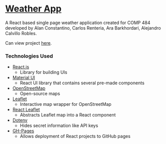 # <a href="https://alanjc.com/Weather-App/">Weather App</a>
A React based single page weather application created for COMP 484 developed by Alan Constantino, Carlos Renteria, Ara Barkhordari, Alejandro Calvillo Robles.

Can view project <a href="https://alanjc.com/Weather-App/">here</a>.

### Technologies Used
- <a href="https://reactjs.org/">React.js</a>
  - Library for building UIs
- <a href="https://mui.com/">Material UI</a>
  - React UI library that contains several pre-made components
- <a href="https://wiki.openstreetmap.org/wiki/API">OpenStreetMap</a>
  - Open-source maps
- <a href="https://leafletjs.com/">Leaflet</a>
  - Interactive map wrapper for OpenStreetMap
- <a href="https://react-leaflet.js.org/">React Leaflet</a>
  - Abstracts Leaflet map into a React component
- <a href="https://github.com/motdotla/dotenv">Dotenv</a>
  - Hides secret information like API keys
- <a href="https://github.com/tschaub/gh-pages">GH-Pages</a>
  - Allows deployment of React projects to GitHub pages
